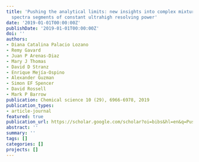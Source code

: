 ```yaml
---
title: 'Pushing the analytical limits: new insights into complex mixtures using mass
  spectra segments of constant ultrahigh resolving power'
date: '2019-01-01T00:00:00Z'
publishDate: '2019-01-01T00:00:00Z'
doi: ''
authors:
- Diana Catalina Palacio Lozano
- Remy Gavard
- Juan P Arenas-Diaz
- Mary J Thomas
- David D Stranz
- Enrique Mejía-Ospino
- Alexander Guzman
- Simon EF Spencer
- David Rossell
- Mark P Barrow
publication: Chemical science 10 (29), 6966-6978, 2019
publication_types:
- article-journal
featured: true
publication_url: https://scholar.google.com/scholar?oi=bibs&hl=en&q=Pushing+the+analytical+limits:+new+insights+into+complex+mixtures+using+mass+spectra+segments+of+constant+ultrahigh+resolving+power
abstract: ''
summary: ''
tags: []
categories: []
projects: []
---
```

